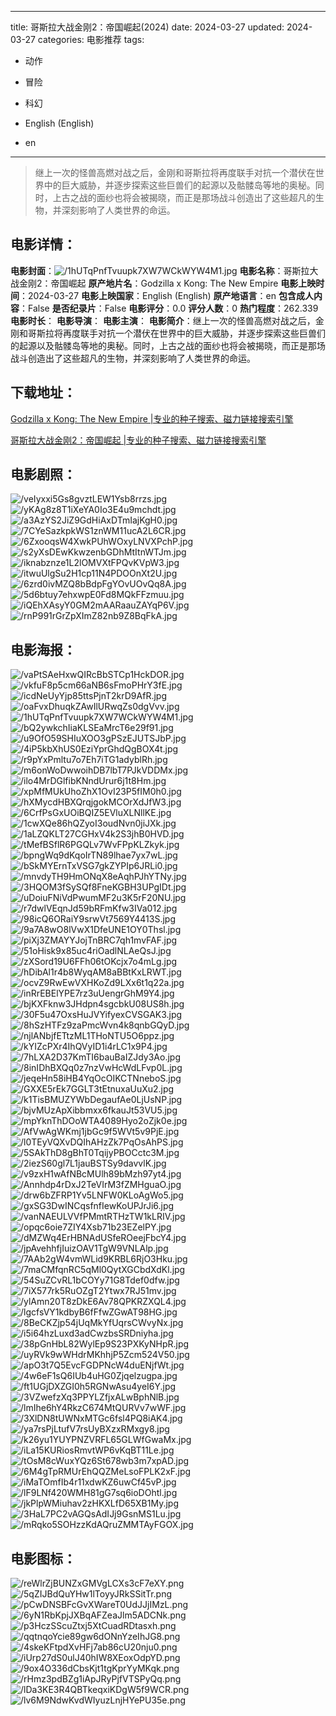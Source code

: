 
---
title: 哥斯拉大战金刚2：帝国崛起(2024)
date: 2024-03-27
updated: 2024-03-27
categories: 电影推荐
tags:
- 动作
- 冒险
- 科幻

- English (English)
- en
---


> 继上一次的怪兽高燃对战之后，金刚和哥斯拉将再度联手对抗一个潜伏在世界中的巨大威胁，并逐步探索这些巨兽们的起源以及骷髅岛等地的奥秘。同时，上古之战的面纱也将会被揭晓，而正是那场战斗创造出了这些超凡的生物，并深刻影响了人类世界的命运。

## **电影详情**：

**电影封面**：<img src="https://image.tmdb.org/t/p/w200/1hUTqPnfTvuupk7XW7WCkWYW4M1.jpg" alt="/1hUTqPnfTvuupk7XW7WCkWYW4M1.jpg" title="/1hUTqPnfTvuupk7XW7WCkWYW4M1.jpg">
**电影名称**：哥斯拉大战金刚2：帝国崛起
**原产地片名**：Godzilla x Kong: The New Empire
**电影上映时间**：2024-03-27
**电影上映国家**：English (English)
**原产地语言**：en
**包含成人内容**：False
**是否纪录片**：False
**电影评分**：0.0
**评分人数**：0
**热门程度**：262.339
**电影时长**：
**电影导演**：
**电影主演**：
**电影简介**：继上一次的怪兽高燃对战之后，金刚和哥斯拉将再度联手对抗一个潜伏在世界中的巨大威胁，并逐步探索这些巨兽们的起源以及骷髅岛等地的奥秘。同时，上古之战的面纱也将会被揭晓，而正是那场战斗创造出了这些超凡的生物，并深刻影响了人类世界的命运。

## **下载地址**：
[Godzilla x Kong: The New Empire |专业的种子搜索、磁力链接搜索引擎](https://movie.amd794.com:2083/?search=Godzilla%20x%20Kong%3A%20The%20New%20Empire&ordering=&mode=match_phrase&page_size=10&page=1)

[哥斯拉大战金刚2：帝国崛起 |专业的种子搜索、磁力链接搜索引擎](https://movie.amd794.com:2083/?search=%E5%93%A5%E6%96%AF%E6%8B%89%E5%A4%A7%E6%88%98%E9%87%91%E5%88%9A2%EF%BC%9A%E5%B8%9D%E5%9B%BD%E5%B4%9B%E8%B5%B7&ordering=&mode=match_phrase&page_size=10&page=1)
 

## **电影剧照**：
<img src="https://image.tmdb.org/t/p/original/veIyxxi5Gs8gvztLEW1Ysb8rrzs.jpg" alt="/veIyxxi5Gs8gvztLEW1Ysb8rrzs.jpg" title="/veIyxxi5Gs8gvztLEW1Ysb8rrzs.jpg"><img src="https://image.tmdb.org/t/p/original/yKAg8z8T1iXeYA0Io3E4u9mchdt.jpg" alt="/yKAg8z8T1iXeYA0Io3E4u9mchdt.jpg" title="/yKAg8z8T1iXeYA0Io3E4u9mchdt.jpg"><img src="https://image.tmdb.org/t/p/original/a3AzYS2JiZ9GdHiAxDTmIajKgH0.jpg" alt="/a3AzYS2JiZ9GdHiAxDTmIajKgH0.jpg" title="/a3AzYS2JiZ9GdHiAxDTmIajKgH0.jpg"><img src="https://image.tmdb.org/t/p/original/7CYeSazkpkWS1znWM11ucA2L6CR.jpg" alt="/7CYeSazkpkWS1znWM11ucA2L6CR.jpg" title="/7CYeSazkpkWS1znWM11ucA2L6CR.jpg"><img src="https://image.tmdb.org/t/p/original/6ZxooqsW4XwkPUhWOxyLNVXPchP.jpg" alt="/6ZxooqsW4XwkPUhWOxyLNVXPchP.jpg" title="/6ZxooqsW4XwkPUhWOxyLNVXPchP.jpg"><img src="https://image.tmdb.org/t/p/original/s2yXsDEwKkwzenbGDhMtItnWTJm.jpg" alt="/s2yXsDEwKkwzenbGDhMtItnWTJm.jpg" title="/s2yXsDEwKkwzenbGDhMtItnWTJm.jpg"><img src="https://image.tmdb.org/t/p/original/iknabznze1L2lOMVXtFPQvKVpW3.jpg" alt="/iknabznze1L2lOMVXtFPQvKVpW3.jpg" title="/iknabznze1L2lOMVXtFPQvKVpW3.jpg"><img src="https://image.tmdb.org/t/p/original/itwuUlgSu2H1cp11N4PDOOnXt2U.jpg" alt="/itwuUlgSu2H1cp11N4PDOOnXt2U.jpg" title="/itwuUlgSu2H1cp11N4PDOOnXt2U.jpg"><img src="https://image.tmdb.org/t/p/original/6zrd0ivMZQ8bBdpFgYOvUOvQq8A.jpg" alt="/6zrd0ivMZQ8bBdpFgYOvUOvQq8A.jpg" title="/6zrd0ivMZQ8bBdpFgYOvUOvQq8A.jpg"><img src="https://image.tmdb.org/t/p/original/5d6btuy7ehxwpE0Fd8MQkFFzmuu.jpg" alt="/5d6btuy7ehxwpE0Fd8MQkFFzmuu.jpg" title="/5d6btuy7ehxwpE0Fd8MQkFFzmuu.jpg"><img src="https://image.tmdb.org/t/p/original/iQEhXAsyY0GM2mAARaauZAYqP6V.jpg" alt="/iQEhXAsyY0GM2mAARaauZAYqP6V.jpg" title="/iQEhXAsyY0GM2mAARaauZAYqP6V.jpg"><img src="https://image.tmdb.org/t/p/original/rnP991rGrZpXImZ82nb9Z8BqFkA.jpg" alt="/rnP991rGrZpXImZ82nb9Z8BqFkA.jpg" title="/rnP991rGrZpXImZ82nb9Z8BqFkA.jpg">

## **电影海报**：
<img src="https://image.tmdb.org/t/p/original/vaPtSAeHxwQIRcBbSTCp1HckDOR.jpg" alt="/vaPtSAeHxwQIRcBbSTCp1HckDOR.jpg" title="/vaPtSAeHxwQIRcBbSTCp1HckDOR.jpg"><img src="https://image.tmdb.org/t/p/original/vkfuF8p5cm66aNB6sFmoPHrY3fE.jpg" alt="/vkfuF8p5cm66aNB6sFmoPHrY3fE.jpg" title="/vkfuF8p5cm66aNB6sFmoPHrY3fE.jpg"><img src="https://image.tmdb.org/t/p/original/icdNeUyYjp85ttsPjnT2krD9AfR.jpg" alt="/icdNeUyYjp85ttsPjnT2krD9AfR.jpg" title="/icdNeUyYjp85ttsPjnT2krD9AfR.jpg"><img src="https://image.tmdb.org/t/p/original/oaFvxDhuqkZAwIlURwqZs0dgVvv.jpg" alt="/oaFvxDhuqkZAwIlURwqZs0dgVvv.jpg" title="/oaFvxDhuqkZAwIlURwqZs0dgVvv.jpg"><img src="https://image.tmdb.org/t/p/original/1hUTqPnfTvuupk7XW7WCkWYW4M1.jpg" alt="/1hUTqPnfTvuupk7XW7WCkWYW4M1.jpg" title="/1hUTqPnfTvuupk7XW7WCkWYW4M1.jpg"><img src="https://image.tmdb.org/t/p/original/bQ2ywkchIiaKLSEaMrcT6e29f91.jpg" alt="/bQ2ywkchIiaKLSEaMrcT6e29f91.jpg" title="/bQ2ywkchIiaKLSEaMrcT6e29f91.jpg"><img src="https://image.tmdb.org/t/p/original/u9OfO59SHIuXOO3gPSzEJUTSJbP.jpg" alt="/u9OfO59SHIuXOO3gPSzEJUTSJbP.jpg" title="/u9OfO59SHIuXOO3gPSzEJUTSJbP.jpg"><img src="https://image.tmdb.org/t/p/original/4iP5kbXhUS0EziYprGhdQgBOX4t.jpg" alt="/4iP5kbXhUS0EziYprGhdQgBOX4t.jpg" title="/4iP5kbXhUS0EziYprGhdQgBOX4t.jpg"><img src="https://image.tmdb.org/t/p/original/r9pYxPmltu7o7Eh7iTG1adyblRh.jpg" alt="/r9pYxPmltu7o7Eh7iTG1adyblRh.jpg" title="/r9pYxPmltu7o7Eh7iTG1adyblRh.jpg"><img src="https://image.tmdb.org/t/p/original/m6onWoDwwoihDB7lbT7PJkVDDMx.jpg" alt="/m6onWoDwwoihDB7lbT7PJkVDDMx.jpg" title="/m6onWoDwwoihDB7lbT7PJkVDDMx.jpg"><img src="https://image.tmdb.org/t/p/original/ilo4MrDGlfibKNndUrur6j1t8Hm.jpg" alt="/ilo4MrDGlfibKNndUrur6j1t8Hm.jpg" title="/ilo4MrDGlfibKNndUrur6j1t8Hm.jpg"><img src="https://image.tmdb.org/t/p/original/xpMfMUkUhoZhX1OvI23P5fIM0h0.jpg" alt="/xpMfMUkUhoZhX1OvI23P5fIM0h0.jpg" title="/xpMfMUkUhoZhX1OvI23P5fIM0h0.jpg"><img src="https://image.tmdb.org/t/p/original/hXMycdHBXQrqjgokMCOrXdJfW3.jpg" alt="/hXMycdHBXQrqjgokMCOrXdJfW3.jpg" title="/hXMycdHBXQrqjgokMCOrXdJfW3.jpg"><img src="https://image.tmdb.org/t/p/original/6CrfPsGxUOiBQIZ5EVluXLNllKE.jpg" alt="/6CrfPsGxUOiBQIZ5EVluXLNllKE.jpg" title="/6CrfPsGxUOiBQIZ5EVluXLNllKE.jpg"><img src="https://image.tmdb.org/t/p/original/1cwXQe86hQZyoI3oudNvn0jiJXk.jpg" alt="/1cwXQe86hQZyoI3oudNvn0jiJXk.jpg" title="/1cwXQe86hQZyoI3oudNvn0jiJXk.jpg"><img src="https://image.tmdb.org/t/p/original/1aLZQKLT27CGHxV4k2S3jhB0HVD.jpg" alt="/1aLZQKLT27CGHxV4k2S3jhB0HVD.jpg" title="/1aLZQKLT27CGHxV4k2S3jhB0HVD.jpg"><img src="https://image.tmdb.org/t/p/original/tMefBSflR6PGQLv7WvFPpKLZkyk.jpg" alt="/tMefBSflR6PGQLv7WvFPpKLZkyk.jpg" title="/tMefBSflR6PGQLv7WvFPpKLZkyk.jpg"><img src="https://image.tmdb.org/t/p/original/bpngWq9dKqoIrTN89lhae7yx7wL.jpg" alt="/bpngWq9dKqoIrTN89lhae7yx7wL.jpg" title="/bpngWq9dKqoIrTN89lhae7yx7wL.jpg"><img src="https://image.tmdb.org/t/p/original/bSkMYErnTxVSG7gkZYPIp6JRLi0.jpg" alt="/bSkMYErnTxVSG7gkZYPIp6JRLi0.jpg" title="/bSkMYErnTxVSG7gkZYPIp6JRLi0.jpg"><img src="https://image.tmdb.org/t/p/original/mnvdyTH9HmONqX8eAqhPJhYTNy.jpg" alt="/mnvdyTH9HmONqX8eAqhPJhYTNy.jpg" title="/mnvdyTH9HmONqX8eAqhPJhYTNy.jpg"><img src="https://image.tmdb.org/t/p/original/3HQOM3fSySQf8FneKGBH3UPgIDt.jpg" alt="/3HQOM3fSySQf8FneKGBH3UPgIDt.jpg" title="/3HQOM3fSySQf8FneKGBH3UPgIDt.jpg"><img src="https://image.tmdb.org/t/p/original/uDoiuFNiVdPwumMF2u3K5rF20NU.jpg" alt="/uDoiuFNiVdPwumMF2u3K5rF20NU.jpg" title="/uDoiuFNiVdPwumMF2u3K5rF20NU.jpg"><img src="https://image.tmdb.org/t/p/original/r7dwlVEqnJd59bRFmKfw3IVa012.jpg" alt="/r7dwlVEqnJd59bRFmKfw3IVa012.jpg" title="/r7dwlVEqnJd59bRFmKfw3IVa012.jpg"><img src="https://image.tmdb.org/t/p/original/98icQ6ORaiY9srwVt7569Y4413S.jpg" alt="/98icQ6ORaiY9srwVt7569Y4413S.jpg" title="/98icQ6ORaiY9srwVt7569Y4413S.jpg"><img src="https://image.tmdb.org/t/p/original/9a7A8wO8lVwX1DfeUNE1OY0Thsl.jpg" alt="/9a7A8wO8lVwX1DfeUNE1OY0Thsl.jpg" title="/9a7A8wO8lVwX1DfeUNE1OY0Thsl.jpg"><img src="https://image.tmdb.org/t/p/original/piXj3ZMAYYJojTnBRC7qh1mvFAF.jpg" alt="/piXj3ZMAYYJojTnBRC7qh1mvFAF.jpg" title="/piXj3ZMAYYJojTnBRC7qh1mvFAF.jpg"><img src="https://image.tmdb.org/t/p/original/51oHisk9x85uc4riOadlNLAeQsJ.jpg" alt="/51oHisk9x85uc4riOadlNLAeQsJ.jpg" title="/51oHisk9x85uc4riOadlNLAeQsJ.jpg"><img src="https://image.tmdb.org/t/p/original/zXSord19U6FFh06tOKcjx7o4mLg.jpg" alt="/zXSord19U6FFh06tOKcjx7o4mLg.jpg" title="/zXSord19U6FFh06tOKcjx7o4mLg.jpg"><img src="https://image.tmdb.org/t/p/original/hDibAl1r4b8WyqAM8aBBtKxLRWT.jpg" alt="/hDibAl1r4b8WyqAM8aBBtKxLRWT.jpg" title="/hDibAl1r4b8WyqAM8aBBtKxLRWT.jpg"><img src="https://image.tmdb.org/t/p/original/ocvZ9RwEwVXHKoZd9LXx6t1q22a.jpg" alt="/ocvZ9RwEwVXHKoZd9LXx6t1q22a.jpg" title="/ocvZ9RwEwVXHKoZd9LXx6t1q22a.jpg"><img src="https://image.tmdb.org/t/p/original/inRrEBElYPE7rz3uUengrGhM9Y4.jpg" alt="/inRrEBElYPE7rz3uUengrGhM9Y4.jpg" title="/inRrEBElYPE7rz3uUengrGhM9Y4.jpg"><img src="https://image.tmdb.org/t/p/original/bjKXFknw3JHdpn4sgcbkU08US8h.jpg" alt="/bjKXFknw3JHdpn4sgcbkU08US8h.jpg" title="/bjKXFknw3JHdpn4sgcbkU08US8h.jpg"><img src="https://image.tmdb.org/t/p/original/30F5u47OxsHuJVYifyexCVSGAK3.jpg" alt="/30F5u47OxsHuJVYifyexCVSGAK3.jpg" title="/30F5u47OxsHuJVYifyexCVSGAK3.jpg"><img src="https://image.tmdb.org/t/p/original/8hSzHTFz9zaPmcWvn4k8qnbGQyD.jpg" alt="/8hSzHTFz9zaPmcWvn4k8qnbGQyD.jpg" title="/8hSzHTFz9zaPmcWvn4k8qnbGQyD.jpg"><img src="https://image.tmdb.org/t/p/original/njlANbjfETtzML1THoNTU5O6ppz.jpg" alt="/njlANbjfETtzML1THoNTU5O6ppz.jpg" title="/njlANbjfETtzML1THoNTU5O6ppz.jpg"><img src="https://image.tmdb.org/t/p/original/kYIZcPXr4IhQVyID1i4rLC1x9P4.jpg" alt="/kYIZcPXr4IhQVyID1i4rLC1x9P4.jpg" title="/kYIZcPXr4IhQVyID1i4rLC1x9P4.jpg"><img src="https://image.tmdb.org/t/p/original/7hLXA2D37KmTI6bauBaIZJdy3Ao.jpg" alt="/7hLXA2D37KmTI6bauBaIZJdy3Ao.jpg" title="/7hLXA2D37KmTI6bauBaIZJdy3Ao.jpg"><img src="https://image.tmdb.org/t/p/original/8inIDhBXQq0z7nzVwHcWdLFvp0L.jpg" alt="/8inIDhBXQq0z7nzVwHcWdLFvp0L.jpg" title="/8inIDhBXQq0z7nzVwHcWdLFvp0L.jpg"><img src="https://image.tmdb.org/t/p/original/jeqeHn58iHB4YqOcOIKCTNneboS.jpg" alt="/jeqeHn58iHB4YqOcOIKCTNneboS.jpg" title="/jeqeHn58iHB4YqOcOIKCTNneboS.jpg"><img src="https://image.tmdb.org/t/p/original/GXXE5rEk7GGLT3tEtnuxaUuXu2.jpg" alt="/GXXE5rEk7GGLT3tEtnuxaUuXu2.jpg" title="/GXXE5rEk7GGLT3tEtnuxaUuXu2.jpg"><img src="https://image.tmdb.org/t/p/original/k1TisBMUZYWbDegaufAe0LjUsNP.jpg" alt="/k1TisBMUZYWbDegaufAe0LjUsNP.jpg" title="/k1TisBMUZYWbDegaufAe0LjUsNP.jpg"><img src="https://image.tmdb.org/t/p/original/bjvMUzApXibbmxx6fkauJt53VU5.jpg" alt="/bjvMUzApXibbmxx6fkauJt53VU5.jpg" title="/bjvMUzApXibbmxx6fkauJt53VU5.jpg"><img src="https://image.tmdb.org/t/p/original/mpYknThDOoWTA4089Hyo2oZjk0e.jpg" alt="/mpYknThDOoWTA4089Hyo2oZjk0e.jpg" title="/mpYknThDOoWTA4089Hyo2oZjk0e.jpg"><img src="https://image.tmdb.org/t/p/original/AfVwAgWKmj1jbGc9f5WVt5v9PjE.jpg" alt="/AfVwAgWKmj1jbGc9f5WVt5v9PjE.jpg" title="/AfVwAgWKmj1jbGc9f5WVt5v9PjE.jpg"><img src="https://image.tmdb.org/t/p/original/l0TEyVQXvDQIhAHzZk7PqOsAhPS.jpg" alt="/l0TEyVQXvDQIhAHzZk7PqOsAhPS.jpg" title="/l0TEyVQXvDQIhAHzZk7PqOsAhPS.jpg"><img src="https://image.tmdb.org/t/p/original/5SAkThD8gBhT0TqijyPBOCctc3M.jpg" alt="/5SAkThD8gBhT0TqijyPBOCctc3M.jpg" title="/5SAkThD8gBhT0TqijyPBOCctc3M.jpg"><img src="https://image.tmdb.org/t/p/original/2iezS60gl7L1jauBSTSy9davvlK.jpg" alt="/2iezS60gl7L1jauBSTSy9davvlK.jpg" title="/2iezS60gl7L1jauBSTSy9davvlK.jpg"><img src="https://image.tmdb.org/t/p/original/v9zxH1wAfNBcMUlh89bMzh97yt4.jpg" alt="/v9zxH1wAfNBcMUlh89bMzh97yt4.jpg" title="/v9zxH1wAfNBcMUlh89bMzh97yt4.jpg"><img src="https://image.tmdb.org/t/p/original/Annhdp4rDxJ2TeVIrM3fZMHguaO.jpg" alt="/Annhdp4rDxJ2TeVIrM3fZMHguaO.jpg" title="/Annhdp4rDxJ2TeVIrM3fZMHguaO.jpg"><img src="https://image.tmdb.org/t/p/original/drw6bZFRP1Yv5LNFW0KLoAgWo5.jpg" alt="/drw6bZFRP1Yv5LNFW0KLoAgWo5.jpg" title="/drw6bZFRP1Yv5LNFW0KLoAgWo5.jpg"><img src="https://image.tmdb.org/t/p/original/gxSG3DwINCqsfnfIewKoUPJrJi6.jpg" alt="/gxSG3DwINCqsfnfIewKoUPJrJi6.jpg" title="/gxSG3DwINCqsfnfIewKoUPJrJi6.jpg"><img src="https://image.tmdb.org/t/p/original/vanNAEULVVfPMmtRTHzTW1kLRIV.jpg" alt="/vanNAEULVVfPMmtRTHzTW1kLRIV.jpg" title="/vanNAEULVVfPMmtRTHzTW1kLRIV.jpg"><img src="https://image.tmdb.org/t/p/original/opqc6oie7ZIY4Xsb71b23EZelPY.jpg" alt="/opqc6oie7ZIY4Xsb71b23EZelPY.jpg" title="/opqc6oie7ZIY4Xsb71b23EZelPY.jpg"><img src="https://image.tmdb.org/t/p/original/dMZWq4ErHBNAdUSfeROeejFbcY4.jpg" alt="/dMZWq4ErHBNAdUSfeROeejFbcY4.jpg" title="/dMZWq4ErHBNAdUSfeROeejFbcY4.jpg"><img src="https://image.tmdb.org/t/p/original/jpAvehhfjIuizOAV1TgW9VNLAlp.jpg" alt="/jpAvehhfjIuizOAV1TgW9VNLAlp.jpg" title="/jpAvehhfjIuizOAV1TgW9VNLAlp.jpg"><img src="https://image.tmdb.org/t/p/original/7AAb2gW4vmWLid9KRBL6RjO3Hku.jpg" alt="/7AAb2gW4vmWLid9KRBL6RjO3Hku.jpg" title="/7AAb2gW4vmWLid9KRBL6RjO3Hku.jpg"><img src="https://image.tmdb.org/t/p/original/7maCMfqnRC5qMl0QytXGCbdXdKl.jpg" alt="/7maCMfqnRC5qMl0QytXGCbdXdKl.jpg" title="/7maCMfqnRC5qMl0QytXGCbdXdKl.jpg"><img src="https://image.tmdb.org/t/p/original/54SuZCvRL1bCOYy71G8Tdef0dfw.jpg" alt="/54SuZCvRL1bCOYy71G8Tdef0dfw.jpg" title="/54SuZCvRL1bCOYy71G8Tdef0dfw.jpg"><img src="https://image.tmdb.org/t/p/original/7iX577rk5RuOZgT2Ytwx7RJ51mv.jpg" alt="/7iX577rk5RuOZgT2Ytwx7RJ51mv.jpg" title="/7iX577rk5RuOZgT2Ytwx7RJ51mv.jpg"><img src="https://image.tmdb.org/t/p/original/ylAmn20T8zDkE6Av78QPKRZXQL4.jpg" alt="/ylAmn20T8zDkE6Av78QPKRZXQL4.jpg" title="/ylAmn20T8zDkE6Av78QPKRZXQL4.jpg"><img src="https://image.tmdb.org/t/p/original/lgcfsVY1kdbyB6fFfwZGwAT98HG.jpg" alt="/lgcfsVY1kdbyB6fFfwZGwAT98HG.jpg" title="/lgcfsVY1kdbyB6fFfwZGwAT98HG.jpg"><img src="https://image.tmdb.org/t/p/original/8BeCKZjp54jUqMkYfUqrsCWvyNx.jpg" alt="/8BeCKZjp54jUqMkYfUqrsCWvyNx.jpg" title="/8BeCKZjp54jUqMkYfUqrsCWvyNx.jpg"><img src="https://image.tmdb.org/t/p/original/i5i64hzLuxd3adCwzbsSRDniyha.jpg" alt="/i5i64hzLuxd3adCwzbsSRDniyha.jpg" title="/i5i64hzLuxd3adCwzbsSRDniyha.jpg"><img src="https://image.tmdb.org/t/p/original/38pGnHbL82WylEp9S23PXKyNHpR.jpg" alt="/38pGnHbL82WylEp9S23PXKyNHpR.jpg" title="/38pGnHbL82WylEp9S23PXKyNHpR.jpg"><img src="https://image.tmdb.org/t/p/original/uyRVk9wWHdrMKhhjP5Zcm524V50.jpg" alt="/uyRVk9wWHdrMKhhjP5Zcm524V50.jpg" title="/uyRVk9wWHdrMKhhjP5Zcm524V50.jpg"><img src="https://image.tmdb.org/t/p/original/apO3t7Q5EvcFGDPNcW4duENjfWt.jpg" alt="/apO3t7Q5EvcFGDPNcW4duENjfWt.jpg" title="/apO3t7Q5EvcFGDPNcW4duENjfWt.jpg"><img src="https://image.tmdb.org/t/p/original/4w6eF1sQ6IUb4uHG0Zjqelzugpa.jpg" alt="/4w6eF1sQ6IUb4uHG0Zjqelzugpa.jpg" title="/4w6eF1sQ6IUb4uHG0Zjqelzugpa.jpg"><img src="https://image.tmdb.org/t/p/original/ft1UGjDXZGI0h5RGNwAsu4yeI6Y.jpg" alt="/ft1UGjDXZGI0h5RGNwAsu4yeI6Y.jpg" title="/ft1UGjDXZGI0h5RGNwAsu4yeI6Y.jpg"><img src="https://image.tmdb.org/t/p/original/3VZwefzXq3PPYLZfjxALwBphNlB.jpg" alt="/3VZwefzXq3PPYLZfjxALwBphNlB.jpg" title="/3VZwefzXq3PPYLZfjxALwBphNlB.jpg"><img src="https://image.tmdb.org/t/p/original/lmIhe6hY4RkzC674MtQURVv7wWF.jpg" alt="/lmIhe6hY4RkzC674MtQURVv7wWF.jpg" title="/lmIhe6hY4RkzC674MtQURVv7wWF.jpg"><img src="https://image.tmdb.org/t/p/original/3XlDN8tUWNxMTGc6fsl4PQ8iAK4.jpg" alt="/3XlDN8tUWNxMTGc6fsl4PQ8iAK4.jpg" title="/3XlDN8tUWNxMTGc6fsl4PQ8iAK4.jpg"><img src="https://image.tmdb.org/t/p/original/ya7rsPjLtufV7rsUyBXzxRMxgy8.jpg" alt="/ya7rsPjLtufV7rsUyBXzxRMxgy8.jpg" title="/ya7rsPjLtufV7rsUyBXzxRMxgy8.jpg"><img src="https://image.tmdb.org/t/p/original/k26yu1YUYPNZVRFL65GLWfGwaMx.jpg" alt="/k26yu1YUYPNZVRFL65GLWfGwaMx.jpg" title="/k26yu1YUYPNZVRFL65GLWfGwaMx.jpg"><img src="https://image.tmdb.org/t/p/original/iLa15KURiosRmvtWP6vKqBT11Le.jpg" alt="/iLa15KURiosRmvtWP6vKqBT11Le.jpg" title="/iLa15KURiosRmvtWP6vKqBT11Le.jpg"><img src="https://image.tmdb.org/t/p/original/tOsM8cWuxYQz6St678wb3m7xpAD.jpg" alt="/tOsM8cWuxYQz6St678wb3m7xpAD.jpg" title="/tOsM8cWuxYQz6St678wb3m7xpAD.jpg"><img src="https://image.tmdb.org/t/p/original/6M4gTpRMUrEhQQZMeLsoFPLK2xF.jpg" alt="/6M4gTpRMUrEhQQZMeLsoFPLK2xF.jpg" title="/6M4gTpRMUrEhQQZMeLsoFPLK2xF.jpg"><img src="https://image.tmdb.org/t/p/original/iMaTOmfIb4r11xdwKZ6uwCf45vP.jpg" alt="/iMaTOmfIb4r11xdwKZ6uwCf45vP.jpg" title="/iMaTOmfIb4r11xdwKZ6uwCf45vP.jpg"><img src="https://image.tmdb.org/t/p/original/lF9LNf420WMH81gG7sq6ioDOhtl.jpg" alt="/lF9LNf420WMH81gG7sq6ioDOhtl.jpg" title="/lF9LNf420WMH81gG7sq6ioDOhtl.jpg"><img src="https://image.tmdb.org/t/p/original/jkPlpWMiuhav2zHKXLfD65XB1My.jpg" alt="/jkPlpWMiuhav2zHKXLfD65XB1My.jpg" title="/jkPlpWMiuhav2zHKXLfD65XB1My.jpg"><img src="https://image.tmdb.org/t/p/original/3HaL7PC2vAGQsAdIJj9GsnMS1Lu.jpg" alt="/3HaL7PC2vAGQsAdIJj9GsnMS1Lu.jpg" title="/3HaL7PC2vAGQsAdIJj9GsnMS1Lu.jpg"><img src="https://image.tmdb.org/t/p/original/mRqko5SOHzzKdAQruZMMTAyFGOX.jpg" alt="/mRqko5SOHzzKdAQruZMMTAyFGOX.jpg" title="/mRqko5SOHzzKdAQruZMMTAyFGOX.jpg">

## **电影图标**：
<img src="https://image.tmdb.org/t/p/original/reWlrZjBUNZxGMVgLCXs3cF7eXY.png" alt="/reWlrZjBUNZxGMVgLCXs3cF7eXY.png" title="/reWlrZjBUNZxGMVgLCXs3cF7eXY.png"><img src="https://image.tmdb.org/t/p/original/5qZIJBdQuYHw1lToyyJRkSSitTr.png" alt="/5qZIJBdQuYHw1lToyyJRkSSitTr.png" title="/5qZIJBdQuYHw1lToyyJRkSSitTr.png"><img src="https://image.tmdb.org/t/p/original/pCwDNSBFcGvXWareT0UdJJjIMzL.png" alt="/pCwDNSBFcGvXWareT0UdJJjIMzL.png" title="/pCwDNSBFcGvXWareT0UdJJjIMzL.png"><img src="https://image.tmdb.org/t/p/original/6yN1RbKpjJXBqAFZeaJlm5ADCNk.png" alt="/6yN1RbKpjJXBqAFZeaJlm5ADCNk.png" title="/6yN1RbKpjJXBqAFZeaJlm5ADCNk.png"><img src="https://image.tmdb.org/t/p/original/p3HczSScuZtxj5XtCuadRDtasxh.png" alt="/p3HczSScuZtxj5XtCuadRDtasxh.png" title="/p3HczSScuZtxj5XtCuadRDtasxh.png"><img src="https://image.tmdb.org/t/p/original/qqtnqoYcie89gw6dONnYzeIhJG8.png" alt="/qqtnqoYcie89gw6dONnYzeIhJG8.png" title="/qqtnqoYcie89gw6dONnYzeIhJG8.png"><img src="https://image.tmdb.org/t/p/original/4skeKFtpdXvHFj7ab86cU20nju0.png" alt="/4skeKFtpdXvHFj7ab86cU20nju0.png" title="/4skeKFtpdXvHFj7ab86cU20nju0.png"><img src="https://image.tmdb.org/t/p/original/iUrp27dS0ulJ40hIW8XEoxOdpYD.png" alt="/iUrp27dS0ulJ40hIW8XEoxOdpYD.png" title="/iUrp27dS0ulJ40hIW8XEoxOdpYD.png"><img src="https://image.tmdb.org/t/p/original/9ox4O336dCbsKjt1tgKprYyMKqk.png" alt="/9ox4O336dCbsKjt1tgKprYyMKqk.png" title="/9ox4O336dCbsKjt1tgKprYyMKqk.png"><img src="https://image.tmdb.org/t/p/original/rHmz3pdBZg1iApJRyPjfVTSPyQq.png" alt="/rHmz3pdBZg1iApJRyPjfVTSPyQq.png" title="/rHmz3pdBZg1iApJRyPjfVTSPyQq.png"><img src="https://image.tmdb.org/t/p/original/lDa3KE3R4QBTkeqxiKDgW5f9WCR.png" alt="/lDa3KE3R4QBTkeqxiKDgW5f9WCR.png" title="/lDa3KE3R4QBTkeqxiKDgW5f9WCR.png"><img src="https://image.tmdb.org/t/p/original/lv6M9NdwKvdWIyuzLnjHYePU35e.png" alt="/lv6M9NdwKvdWIyuzLnjHYePU35e.png" title="/lv6M9NdwKvdWIyuzLnjHYePU35e.png">
